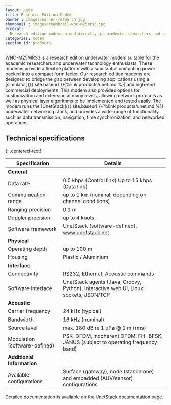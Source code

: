 ```yaml
---
layout: page
title: Research Edition Modems
banner : images/banner-research.jpg
thumbnail : images/thumbnail-wnc-m25mrs3.jpg
excerpt:
  Research edition modems aimed directly at academic researchers and underwater technology enthusiasts
categories: modem
section_id: products
---
```


WNC-M25MRS3 is a research edition underwater modem suitable for the academic researchers and underwater technology enthusiasts. These modems provide a flexible platform with a substantial computing power packed into a compact form factor. Our research edition modems are designed to bridge the gap between developing applications using a [simulator]({{ site.baseurl }}{%link products/unet.md %}) and high-end commercial deployments. This modem also provides options for customization and extension at many levels, allowing network protocols as well as physical layer algorithms to be implemented and tested easily. The modem runs the [UnetStack]({{ site.baseurl }}{%link products/unet.md %}) underwater networking stack, and provides a wide-range of functionality such as data transmission, navigation, time synchronization, and networked operations.

## Technical specifications
{: .centered-text}

|  Specification                |  Details                                                                             |
| ------------------------------| -------------------------------------------------------------------------------------|
|  **General**                  |                                                                                      |
|  Data rate                    |  0.5 kbps (Control link) Up to 15 kbps (Data link)                                   |
|  Communication range          |  up to 1 km (nominal, depending on channel conditions)                               |
|  Ranging precision            |  0.1 m                                                                               |
|  Doppler precision            |  up to 4 knots                                                                       |
|  Software framework           |  UnetStack (software-defined), www.unetstack.net                                     |
|  **Physical**                 |                                                                                      |
|  Operating depth              |  up to 100 m                                                                         |
|  Housing                      |  Plastic / Aluminium                                                                 |
|  **Interface**                |                                                                                      |
|  Connectivity                 |  RS232, Ethernet, Acoustic commands                                                  |
|  Software interface           |  UnetStack agents (Java, Groovy, Python), Interactive web UI, Linux sockets, JSON/TCP|
|  **Acoustic**                 |                                                                                      |
|  Carrier frequency            |  24 kHz (typical)                                                                    |
|  Bandwidth                    |  16 kHz (nominal)                                                                    |
|  Source level                 |  max. 180 dB re 1 μPa @ 1 m (rms)                                                    |
|  Modulation (software-defined)|  PSK-OFDM, incoherent OFDM, FH-BFSK, JANUS (subject to operating frequency band)     |
|  **Additional Information**   |                                                                                      |
|  Available configurations     |  Surface (gateway), node (standalone) and embedded (AUV/sensor) configurations       |


Detailed documentation is available on the [UnetStack documentation page](https://www.unetstack.net/docs.html).
